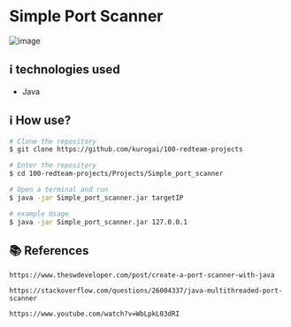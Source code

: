 # Simple Port Scanner

![image](https://user-images.githubusercontent.com/32443720/133543195-d2d82cc6-0f8b-40bc-81d5-74de6ff130e2.png)

## :information_source:  technologies used

* Java

## :information_source: How use?
```bash
# Clone the repository
$ git clone https://github.com/kurogai/100-redteam-projects

# Enter the repository
$ cd 100-redteam-projects/Projects/Simple_port_scanner

# Open a terminal and run
$ java -jar Simple_port_scanner.jar targetIP

# example Usage
$ java -jar Simple_port_scanner.jar 127.0.0.1

```

## :books: References 
    https://www.theswdeveloper.com/post/create-a-port-scanner-with-java
    
    https://stackoverflow.com/questions/26004337/java-multithreaded-port-scanner
    
    https://www.youtube.com/watch?v=WbLpkL03dRI
